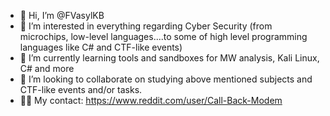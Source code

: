 - 👋 Hi, I’m @FVasylKB
- 👀 I’m interested in everything regarding Cyber Security (from microchips, low-level languages....to some of high level programming languages like C# and CTF-like events)
- 🌱 I’m currently learning tools and sandboxes for MW analysis, Kali Linux, C# and more
- 💞️ I’m looking to collaborate on studying above mentioned subjects and CTF-like events and/or tasks.
- 🏴‍☠️ My contact: https://www.reddit.com/user/Call-Back-Modem

<!---
FVasylKB/FVasylKB is a ✨ special ✨ repository because its `README.md` (this file) appears on your GitHub profile.
You can click the Preview link to take a look at your changes.
--->
